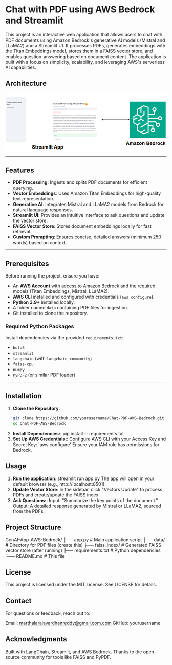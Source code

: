 # Chat with PDF using AWS Bedrock and Streamlit

This project is an interactive web application that allows users to chat with PDF documents using Amazon Bedrock's generative AI models (Mistral and LLaMA2) and a Streamlit UI. It processes PDFs, generates embeddings with the Titan Embeddings model, stores them in a FAISS vector store, and enables question-answering based on document content. The application is built with a focus on simplicity, scalability, and leveraging AWS's serverless AI capabilities.

## Architecture

![alt text](images/image.png)

---

## Features
- **PDF Processing**: Ingests and splits PDF documents for efficient querying.
- **Vector Embeddings**: Uses Amazon Titan Embeddings for high-quality text representation.
- **Generative AI**: Integrates Mistral and LLaMA2 models from Bedrock for natural language responses.
- **Streamlit UI**: Provides an intuitive interface to ask questions and update the vector store.
- **FAISS Vector Store**: Stores document embeddings locally for fast retrieval.
- **Custom Prompting**: Ensures concise, detailed answers (minimum 250 words) based on context.

---

## Prerequisites
Before running the project, ensure you have:
- An **AWS Account** with access to Amazon Bedrock and the required models (Titan Embeddings, Mistral, LLaMA2).
- **AWS CLI** installed and configured with credentials (`aws configure`).
- **Python 3.9+** installed locally.
- A folder named `data` containing PDF files for ingestion.
- Git installed to clone the repository.

### Required Python Packages
Install dependencies via the provided `requirements.txt`:
- `boto3`
- `streamlit`
- `langchain` (with `langchain_community`)
- `faiss-cpu`
- `numpy`
- `PyPDF2` (or similar PDF loader)

---

## Installation

1. **Clone the Repository**:
   ```bash
   git clone https://github.com/yourusername/Chat-PDF-AWS-Bedrock.git
   cd Chat-PDF-AWS-Bedrock
2. **Install Dependencies:**:
    pip install -r requirements.txt
3. **Set Up AWS Credentials:**:
    Configure AWS CLI with your Access Key and Secret Key:
    'aws configure'
    Ensure your IAM role has permissions for Bedrock.


## Usage
1. **Run the application**:
    streamlit run app.py
    The app will open in your default browser (e.g., http://localhost:8501).
2. **Update Vector Store**:
    In the sidebar, click "Vectors Update" to process PDFs and create/update the FAISS index.
3. **Ask Questions:**:
    Input: "Summarize the key points of the document."
    Output: A detailed response generated by Mistral or LLaMA2, sourced from the PDFs.

## Project Structure
GenAI-App-AWS-Bedrock/
├── app.py              # Main application script
├── data/               # Directory for PDF files (create this)
├── faiss_index/        # Generated FAISS vector store (after running)
├── requirements.txt    # Python dependencies
└── README.md           # This file

## License
This project is licensed under the MIT License. See LICENSE for details.

## Contact
For questions or feedback, reach out to:

Email: marthalarajavardhanreddy@gmail.com.com
GitHub: yourusername

## Acknowledgments
Built with LangChain, Streamlit, and AWS Bedrock.
Thanks to the open-source community for tools like FAISS and PyPDF.